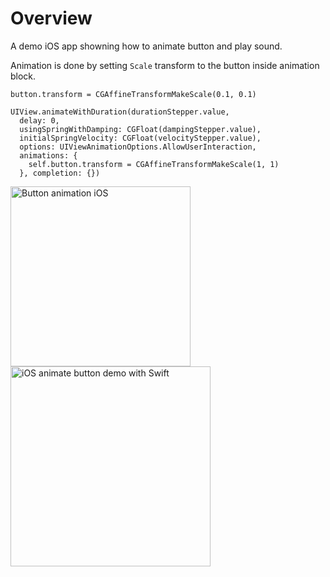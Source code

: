 # Overview

A demo iOS app showning how to animate button and play sound.

Animation is done by setting `Scale` transform to the button inside animation block. 

    button.transform = CGAffineTransformMakeScale(0.1, 0.1)
    
    UIView.animateWithDuration(durationStepper.value,
      delay: 0,
      usingSpringWithDamping: CGFloat(dampingStepper.value),
      initialSpringVelocity: CGFloat(velocityStepper.value),
      options: UIViewAnimationOptions.AllowUserInteraction,
      animations: {
        self.button.transform = CGAffineTransformMakeScale(1, 1)
      }, completion: {})

<img src='https://raw.githubusercontent.com/evgenyneu/bubble-button-animation-ios-swift/master/images/animation.gif' width='288' alt='Button animation iOS'>

<img src='https://raw.githubusercontent.com/evgenyneu/bubble-button-animation-ios-swift/master/images/screenshot.png' width='320' alt='iOS animate button demo with Swift'>


